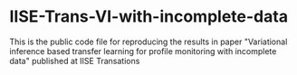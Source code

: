 # IISE-Trans-VI-with-incomplete-data
This is the public code file for reproducing the results in paper "Variational inference based transfer learning for profile monitoring with incomplete data" published at IISE Transations
